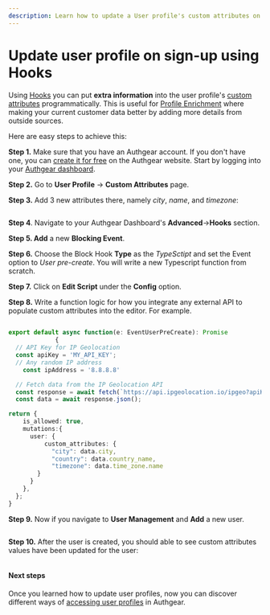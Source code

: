 ```yaml
---
description: Learn how to update a User profile's custom attributes on sign-up using Hooks
---
```


# Update user profile on sign-up using Hooks

Using [Hooks](../events-hooks/denohooks.md) you can put **extra information** into the user profile's [custom attributes](user-profile.md#custom-attributes) programmatically. This is useful for [Profile Enrichment](https://www.authgear.com/post/how-profile-enrichment-can-boost-your-product) where making your current customer data better by adding more details from outside sources.

Here are easy steps to achieve this:

**Step 1.** Make sure that you have an Authgear account. If you don't have one, you can [create it for free](https://accounts.portal.authgear.com/signup) on the Authgear website. Start by logging into your [Authgear dashboard](https://portal.authgear.com/).&#x20;

**Step 2.** Go to **User Profile** → **Custom Attributes** page.

**Step 3.** Add 3 new attributes there, namely _city_, _name_, and _timezone_:

<figure><img src="https://uploads-ssl.webflow.com/60658b47b03f0c77e8c14884/64c3b36a761d2d11e1c5ea89_Untitled%20(5).png" alt=""><figcaption></figcaption></figure>

**Step 4**. Navigate to your Authgear Dashboard's **Advanced**->**Hooks** section.

**Step 5. Add** a new **Blocking Event**.

**Step 6.** Choose the Block Hook **Type** as the _TypeSctipt_ and set the Event option to _User_ _pre-create_. You will write a new Typescript function from scratch.

**Step 7.** Click on **Edit Script** under the **Config** option.

**Step 8.** Write a function logic for how you integrate any external API to populate custom attributes into the editor. For example.

```typescript
		
export default async function(e: EventUserPreCreate): Promise
			 {
  // API Key for IP Geolocation
  const apiKey = 'MY_API_KEY';
  // Any random IP address
	const ipAddress = '8.8.8.8' 

  // Fetch data from the IP Geolocation API
  const response = await fetch(`https://api.ipgeolocation.io/ipgeo?apiKey=${apiKey}&ip=${ipAddress}`);
  const data = await response.json();

return {
    is_allowed: true,
    mutations:{
      user: {
          custom_attributes: {
            "city": data.city, 
            "country": data.country_name,
            "timezone": data.time_zone.name
        }
      }
    },
  };
}
```

**Step 9.** Now if you navigate to **User Management** and **Add** a new user.

<figure><img src="https://uploads-ssl.webflow.com/60658b47b03f0c77e8c14884/64c3b456e2d961a288183a98_Untitled%20(6).png" alt=""><figcaption></figcaption></figure>

**Step 10.** After the user is created, you should able to see custom attributes values have been updated for the user:

<figure><img src="https://uploads-ssl.webflow.com/60658b47b03f0c77e8c14884/64c3b46e2482cbed9e3a37af_Untitled%20(7).png" alt=""><figcaption></figcaption></figure>

#### Next steps

Once you learned how to update user profiles, now you can discover different ways of [accessing user profiles](../integration/access-user-profiles.md) in Authgear.

